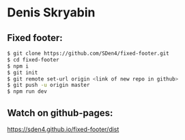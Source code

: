 # Denis Skryabin

##  Fixed footer:
```sh
$ git clone https://github.com/SDen4/fixed-footer.git
$ cd fixed-footer
$ npm i
$ git init
$ git remote set-url origin <link of new repo in github>
$ git push -u origin master
$ npm run dev
```

##  Watch on github-pages:
 https://sden4.github.io/fixed-footer/dist
